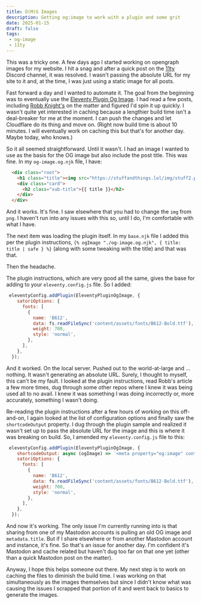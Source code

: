 ```yaml
---
title: O(M)G Images
description: Getting og:image to work with a plugin and some grit
date: 2025-01-15
draft: false
tags:
 - og-image
 - 11ty
---
```

This was a tricky one. A few days ago I started working on opengraph images for my website. I hit a snag and after a quick post on the [11ty](https://11ty.dev) Discord channel, it was resolved. I wasn't passing the absolute URL for my site to it and, at the time, I was just using a static image for all posts. 

Fast forward a day and I wanted to automate it. The goal from the beginning was to eventually use the [Eleventy Plugin Og Image](https://github.com/KiwiKilian/eleventy-plugin-og-image). I had read a few posts, including [Robb Knight's](https://rknight.me/blog/generating-and-caching-open-graph-images-with-eleventy/) on the matter and figured I'd spin it up quickly. I wasn't quite yet interested in caching because a lengthier build time isn't a deal-breaker for me at the moment. I can push the changes and let Cloudflare do its thing and move on. (Right now build time is about 10 minutes. I will eventually work on caching this but that's for another day. Maybe today, who knows.)

So it all seemed straightforward. Until it wasn't. I had an image I wanted to use as the basis for the OG image but also include the post title. This was fine. In my `og-image.og.njk` file, I have:

```html
  <div class="root">
    <h1 class="title"><img src="https://stuffandthings.lol/img/stuff2.png" alt="stuff&things"></h1>
    <div class="card">
      <h2 class="sub-title">{{ title }}</h2>
    </div>
  </div>
```

And it works. It's fine. I saw elsewhere that you had to change the `img` from `png`. I haven't run into any issues with this so, until I do, I'm comfortable with what I have. 

The next item was loading the plugin itself. In my `base.njk` file I added this per the plugin instructions, `{% ogImage "./og-image.og.njk", { title: title | safe } %}` (along with some tweaking with the title) and that was that.

Then the headache. 

The plugin instructions, which are very good all the same, gives the base for adding to your `eleventy.config.js` file. So I added:

```js
 eleventyConfig.addPlugin(EleventyPluginOgImage, {
    satoriOptions: {
      fonts: [
        {
          name: 'B612',
          data: fs.readFileSync('content/assets/fonts/B612-Bold.ttf'),
          weight: 700,
          style: 'normal',
        },
      ],
    },
  });
```

And it worked. On the local server. Pushed out to the world-at-large and ... nothing. It wasn't generating an absolute URL. Surely, I thought to myself, this can't be my fault. I looked at the plugin instructions, read Robb's article a few more times, dug through some other repos where I knew it was being used all to no avail. I knew it was something I was doing incorrectly or, more accurately, something I wasn't doing.

Re-reading the plugin instructions after a few hours of working on this off-and-on, I again looked at the list of configuration options and finally saw the `shortcodeOutput` property. I dug through the plugin sample and realized it wasn't set up to pass the absolute URL for the image and this is where it was breaking on build. So, I amended my `eleventy.config.js` file to this:

```js
 eleventyConfig.addPlugin(EleventyPluginOgImage, {
    shortcodeOutput: async (ogImage) => `<meta property="og:image" content="https://stuffandthings.lol${await ogImage.outputUrl()}" />`,
    satoriOptions: {
      fonts: [
        {
          name: 'B612',
          data: fs.readFileSync('content/assets/fonts/B612-Bold.ttf'),
          weight: 700,
          style: 'normal',
        },
      ],
    },
  });
```

And now it's working. The only issue I'm currently running into is that sharing from one of my Mastodon accounts is pulling an old OG image and `metadata.title`. But if I share elsewhere or from another Mastodon account and instance, it's fine. So that's an issue for another day. I'm confident it's Mastodon and cache related but haven't dug too far on that one yet (other than a quick Mastodon post on the matter). 

Anyway, I hope this helps someone out there. My next step is to work on caching the files to diminish the build time. I was working on that simultaneously as the images themselves but since I didn't know what was causing the issues I scrapped that portion of it and went back to basics to generate the images. 